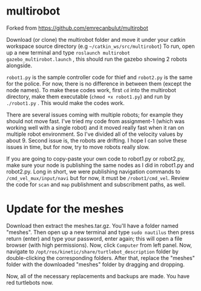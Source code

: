 # multirobot
Forked from https://github.com/emrecanbulut/multirobot

Download (or clone) the multirobot folder and move it under your catkin workspace source directory (e.g ```~/catkin_ws/src/multirobot```) 
To run, open up a new terminal and type ```roslaunch multirobot gazebo_multirobot.launch``` , this should run the gazebo showing 2 robots alongside.

```robot1.py``` is the sample controller code for thief and ```robot2.py``` is the same for the police. For now, there is no difference in between them (except the node names). To make these codes work, first ```cd``` into the multirobot directory, make them executable (```chmod +x robot1.py```) and run by ```./robot1.py``` .
This would make the codes work.

There are several issues coming with multiple robots; for example they should not move fast. I've tried my code from assignment-1 (which was working well with a single robot) and it moved really fast when it ran on multiple robot environment. So I've divided all of the velocity values by about 9. Second issue is, the robots are drifting. I hope I can solve these issues in time, but for now, try to move robots really slow.

If you are going to copy-paste your own code to robot1.py or robot2.py, make sure your node is publishing the same nodes as I did in robot1.py and robot2.py. Long in short, we were publishing navigation commands to ```/cmd_vel_mux/input/navi``` but for now, it must be ```/robot1/cmd_vel```. Review the code for ```scan``` and ```map``` publishment and subscribment paths, as well.

# Update for the meshes
Download then extract the meshes.tar.gz. You'll have a folder named "meshes". Then open up a new terminal and type ```sudo nautilus``` then press return (enter) and type your password, enter again; this will open a file browser (with high permissions). Now, click ```Computer``` from left panel. Now, navigate to ```/opt/ros/kinetic/share/turtlebot_description``` folder by double-clicking the corresponding folders. After that, replace the "meshes" folder with the downloaded "meshes" folder by dragging and dropping. 

Now, all of the necessary replacements and backups are made. You have red turtlebots now.
